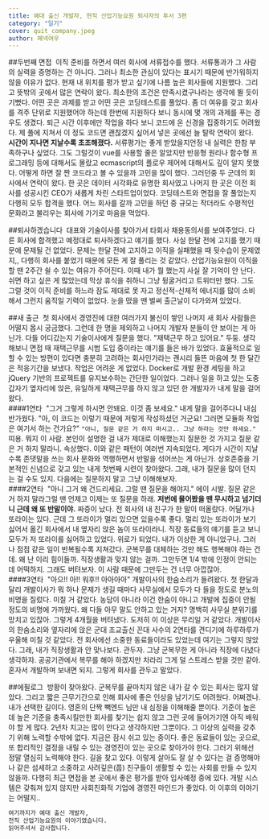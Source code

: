 ```yaml
---
title: 예대 출신 개발자, 현직 산업기능요원 퇴사자의 투서 3편
category: "일기"
cover: quit_company.jpeg
author: 페넥여우
---
```

##두번째 면접
&nbsp;이직 준비를 하면서 여러 회사에 서류접수를 했다. 서류통과가 그 사람의 실력을 증명하는 건 아니다. 그러나 최소한 관심이 있다는 표시기 때문에 반가워하지 않을 이유가 없다. 현재 내 위치를 평가 받고 싶기에 나름 높은 회사들에 지원했다. 그리고 뜻밖의 곳에서 많은 연락이 왔다. 최소한의 조건은 만족시켰구나라는 생각에 뛸 듯이 기뻤다. 어떤 곳은 과제를 받고 어떤 곳은 코딩테스트를 풀었다. 좀 더 여유를 갖고 회사를 격주 단위로 지원했어야 하는데 한번에 지원하다 보니 동시에 몇 개의 과제를 푸는 경우도 생겼다. 퇴근 시간 이후에만 작업을 하다 보니 코드에 온 신경을 집중하기도 어려웠다. 제 풀에 지쳐서 이 정도 코드면 괜찮겠지 싶어서 넣은 곳에선 늘 탈락 연락이 왔다. **시간이 지나면 지날수록 초조해졌다.** 서류평가는 좋게 받았을지언정 내 실력은 한참 부족하구나 싶었다. 그도 그럴것이 vue를 사용할 줄은 알았지만 반응형 원리나 함수형 프로그래밍 등에 대해서도 몰랐고 ecmascript의 플로우 제어에 대해서도 깊이 알지 못했다. 어떻게 하면 잘 짠 코드라고 볼 수 있을까 고민을 많이 했다. 그러던중 두 군데의 회사에서 연락이 왔다. 한 곳은 데이터 시각화로 유명한 회사였고 나머지 한 곳은 이전 회사를 성공시킨 CEO가 새롭게 차린 스타트업이었다. 코딩테스트와 면접을 잘 풀었는지 다행히 모두 합격을 했다. 어느 회사를 갈까 고민을 하던 중 규모는 작더라도 수평적인 문화라고 불리우는 회사에 가기로 마음을 먹었다.

##퇴사하겠습니다
&nbsp;대표와 기술이사를 찾아가서 타회사 채용동의서를 보여주었다. 다른 회사에 합격했고 예정대로 퇴사하겠다고 얘기를 했다. 사실 한달 전에 고지를 했기 때문에 문제될 건 없었다. 문제는 한달 전에 고지하고 이직을 실패했을 때 뒷수습이 문제였지,, 다행히 회사를 붙었기 때문에 모든 게 잘 풀리는 것 같았다. 
산업기능요원이 이직을 할 땐 2주간 쉴 수 있는 여유가 주어진다. 이때 내가 뭘 했는지 사실 잘 기억이 안 난다. 쉬면 하고 싶은 게 많았는데 막상 휴식을 취하니 그냥 뒹굴거리고 트위터만 했다. 그도 그럴 것이 이직 준비를 하느라 잠도 제대로 못 자고 정신적-신체적 에너지를 많이 소비해서 그런지 움직일 기력이 없었다. 눈을 떴을 땐 벌써 출근날이 다가와져 있었다.

##새 출근
&nbsp;첫 회사에서 경영진에 대한 여러가지 불신이 쌓인 나머지 새 회사 사람들은 어떨지 몹시 궁금했다. 그런데 한 명을 제외하고 나머지 개발자 분들이 안 보이는 게 아닌가. 다들 어디갔는지 기술이사에게 질문을 했다. "재택근무 하고 있어요." 두둥. 생각해보니 면접 때 재택근무를 시범 도입 중이라는 얘기를 들은 바가 있었다. 효율적으로 일할 수 있는 방편이 있다면 충분히 고려하는 회사인가라는 괜시리 들뜬 마음에 첫 한 달간은 적응기간을 보냈다. 작업은 어려운 게 없었다. Docker로 개발 환경 세팅을 하고 jQuery 기반의 프로젝트를 유지보수하는 간단한 일이었다. 그러나 일을 하고 있는 도중 갑자기 옆자리에 앉은, 유일하게 재택근무를 하지 않고 있던 한 개발자가 내게 말을 걸어왔다. 
<br>
####1연타
&nbsp;"그거 그렇게 하시면 안돼요. 이것 좀 보세요." 내게 말을 걸어주다니 내심 반가웠다. "아, 이 코드는 이렇기 때문에 저렇게 작성하셨던 거군요! 그러면 모듈화 작업은 여기서 하는 건가요?" ```"아니, 질문 같은 거 하지 마시고.. 그냥 하라는 것만 하세요."``` 띠용. 뭐지 이 사람. 본인이 설명한 걸 내가 제대로 이해했는지 질문한 것 가지고 질문 같은 거 하지 말라니. 속상했다. 이와 같은 패턴이 여러번 지속되었다. 게다가 시간이 지날수록 존댓말을 쓰는 회사 문화와 역행하면서 반말을 섞어쓰는 게 아닌가. 상호존중을 기본적인 신념으로 갖고 있는 내게 첫번째 시련이 찾아왔다. 그래, 내가 질문을 많이 던지는 걸 수도 있지. 다음에는 질문하지 말고 그냥 이해해보자. 
<br>
####2연타
&nbsp;"아니 그거 왜 건드리세요. 그럴 땐 질문을 해야지." 에이 시발. 질문 같은 거 하지 말라그럴 땐 언제고 이제는 또 질문을 하래. **저번에 물어봤을 땐 무시하고 넘기더니 근데 왜 또 반말이야.** 짜증이 났다. 전 회사의 내 친구가 한 말이 떠올랐다. 어딜가나 또라이는 있다. 근데 그 또라이가 멀리 있으면 있을수록 좋다. 멀리 있는 또라이가 보기 싫어서 옮긴 회사에서 내 옆자리 앉은 놈이 또라이라니. 직장 동료들의 얘기를 듣고 보니 모두가 저 또라이를 싫어하고 있었다. 위로가 되었다. 내가 이상한 게 아니었구나. 그러나 점점 같은 일이 반복될수록 지쳐갔다. 군복무를 대체하는 것만 해도 행복해야 하는 건데. 왜 난 이리 힘이들까. 직장생활과 맞지 않는 걸까. 그만두면 1/4 밖에 인정이 안되는데 어떡하지. 그래도 버텨보자. 이 사람 때문에 그만두는 건 너무 아깝잖아. 
<br>
####3연타
&nbsp;"아으!! 아!! 워후!! 아아아아" 개발이사의 한숨소리가 들려왔다. 첫 한달과 달리 개발이사가 뭐 하나 문제가 생길 때마다 사무실에서 모두가 다 들을 정도로 분노의 비명을 질렀다. 미칠 거 같았다. 농담이 아니라 이건 한숨이 아니고 개발에 집중이 안될 정도의 비명에 가까웠다. 왜 다들 아무 말도 안하고 있는 거지? 명백히 사무실 분위기를 망치고 있잖아. 그렇게 4개월을 버텨냈다. 도저히 이 이상은 무리일 거 같았다. 개발이사의 한숨소리와 옆자리에 앉은 군대 조교출신 꼰대 사수의 2연타를 견디기에 하루하루가 우울해 미칠 것 같았다. 전 회사에선 소중한 동료들이라도 있었는데 여기는 그렇지 않았다. 그래, 내가 직장생활과 안 맞나보다. 관두자. 그냥 군복무한 게 아니라 직장에 다녔다 생각하자. 공공기관에서 복무를 해야 하겠지만 차라리 그게 덜 스트레스 받을 것만 같아. 혼자서 개발하며 보내면 되지. 그렇게 회사를 관두고 말았다. 

##에필로그
&nbsp;방황이 찾아왔다. 군복무를 끝마치지 않은 내가 갈 수 있는 회사는 많지 않았다. 그리고 짧은 근무기간으로 인해 회사에 좋은 인상을 남기기도 어려웠다. 어쩌겠나. 내가 선택한 길이다. 영혼의 단짝 빽엔드 님만 내 심정을 이해해줄 뿐이다. 기준이 높은데 높은 기준을 충족시킬만한 회사를 찾기는 쉽지 않고 그런 곳에 들어가기엔 아직 배워야 할 게 많다. 2년차 치고는 많이 안다고 생각하지만 그뿐이다. 그 이상의 실력을 갖추기 위해 노력할 수밖에 없다. 지금은 잠시 쉬고 있는 중이다. 좋은 동료들이 있는 곳으로, 또 합리적인 결정을 내릴 수 있는 경영진이 있는 곳으로 찾아가야 한다. 그러기 위해선 정말 열심히 노력해야 한다. 길을 찾고 있다. 이렇게 살아도 잘 살 수 있다는 걸 증명해야 나 같은 섬세하고 소중하고 사려깊은(풉) 친구들이 생활할 수 있는 사회를 만들 수 있지 않을까. 다행히 최근 면접을 본 곳에서 좋은 평가를 받아 입사예정 중에 있다. 개발 시스템은 갖춰져 있지 않지만 사회친화적 기업에 경영진 마인드가 좋았다. 이 이후의 이야기는 어떨지..
```html
여기까지가 예대 출신 개발자, 
전직 산업기능요원의 이야기였습니다. 
읽어주셔서 감사합니다. 
```